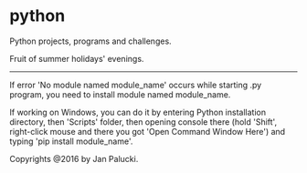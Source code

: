 # python
Python projects, programs and challenges.

Fruit of summer holidays' evenings.

_____________________________________

If error 'No module named module_name' occurs while starting .py program, you need to install module named module_name.

If working on Windows, you can do it by entering Python installation directory, then 'Scripts' folder, then opening console there (hold 'Shift', right-click mouse and there you got 'Open Command Window Here') and typing 'pip install module_name'.

Copyrights @2016 by Jan Palucki.
